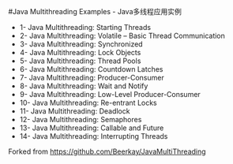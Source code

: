 
#Java Multithreading Examples - Java多线程应用实例


- 1- Java Multithreading: Starting Threads
- 2- Java Multithreading: Volatile – Basic Thread Communication
- 3- Java Multithreading: Synchronized
- 4- Java Multithreading: Lock Objects
- 5- Java Multithreading: Thread Pools
- 6- Java Multithreading: Countdown Latches
- 7- Java Multithreading: Producer-Consumer
- 8- Java Multithreading: Wait and Notify
- 9- Java Multithreading: Low-Level Producer-Consumer
- 10- Java Multithreading: Re-entrant Locks
- 11- Java Multithreading: Deadlock
- 12- Java Multithreading: Semaphores
- 13- Java Multithreading: Callable and Future
- 14- Java Multithreading: Interrupting Threads

Forked from https://github.com/Beerkay/JavaMultiThreading